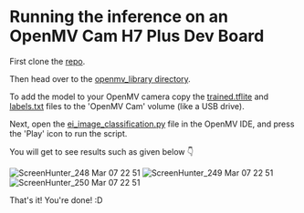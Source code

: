 # Running the inference on an OpenMV Cam H7 Plus Dev Board

First clone the [repo](https://github.com/arijitdas123student/pneumonia-detection-edgeml).

Then head over to the [openmv_library directory](https://github.com/arijitdas123student/pneumonia-detection-edgeml/tree/main/openmv_library).

To add the model to your OpenMV camera copy the [trained.tflite](https://github.com/arijitdas123student/pneumonia-detection-edgeml/blob/main/openmv_library/trained.tflite) and [labels.txt](https://github.com/arijitdas123student/pneumonia-detection-edgeml/blob/main/openmv_library/labels.txt) files to the 'OpenMV Cam' volume (like a USB drive).

Next, open the [ei_image_classification.py](https://github.com/arijitdas123student/pneumonia-detection-edgeml/blob/main/openmv_library/ei_image_classification.py) file in the OpenMV IDE, and press the 'Play' icon to run the script.

You will get to see results such as given below  👇

![ScreenHunter_248 Mar  07 22 51](https://user-images.githubusercontent.com/64097541/110289755-e3399a80-800f-11eb-934d-610728bc3596.jpg)
![ScreenHunter_249 Mar  07 22 51](https://user-images.githubusercontent.com/64097541/110289841-006e6900-8010-11eb-82c0-1b07b6b32203.jpg)
![ScreenHunter_250 Mar  07 22 51](https://user-images.githubusercontent.com/64097541/110289875-0a906780-8010-11eb-92d9-112874cf0a38.jpg)

That's it! You're done! :D
